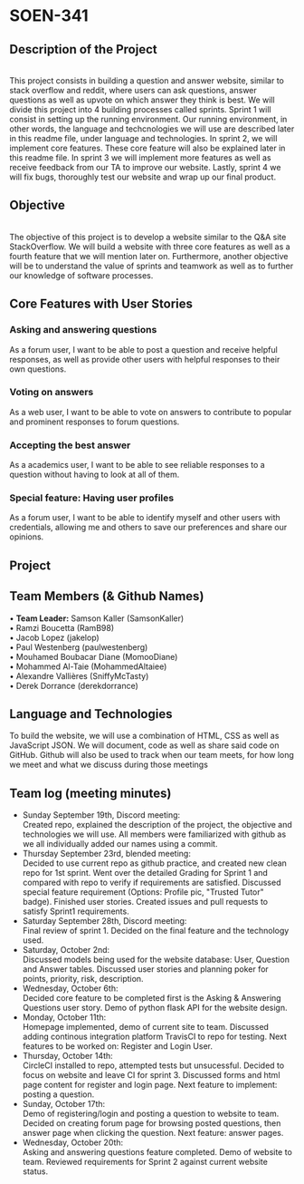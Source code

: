 # SOEN-341

<head>
<h2>Description of the Project</h2><br/>
</head>
This project consists in building a question and answer website, similar to stack overflow and reddit, where users can ask questions, answer questions as well as upvote on which answer they think is best. We will divide this project into 4 building processes called sprints. Sprint 1 will consist in setting up the running environment. Our running environment, in other words, the language and techcnologies we will use are described later in this readme file, under language and technologies. In sprint 2, we will implement core features. These core feature will also be explained later in this readme file. In sprint 3 we will implement more features as well as receive feedback from our TA to improve our website. Lastly, sprint 4 we will fix bugs, thoroughly test our website and wrap up our final product.

<h2>Objective</h2> <br/>
The objective of this project is to develop a website similar to the Q&A site StackOverflow.  We will build a website with three core features as well as a fourth feature that we will mention later on. Furthermore, another objective will be to understand the value of sprints and teamwork as well as to further our knowledge of software processes.

<h2>Core Features with User Stories</h2>
<h3>Asking and answering questions</h3>
As a forum user, I want to be able to post a question and receive helpful responses, as well as provide other users with helpful responses to their own questions.<br/>
<h3>Voting on answers</h3>
As a web user, I want to be able to vote on answers to contribute to popular and prominent responses to forum questions.<br/>
<h3>Accepting the best answer</h3>
As a academics user, I want to be able to see reliable responses to a question without having to look at all of them.<br/>
<h3>Special feature: Having user profiles</h3>
As a forum user, I want to be able to identify myself and other users with credentials, allowing me and others to save our preferences and share our opinions.<br/>
<h2>Project</h2>

<h2>Team Members (& Github Names)</h2>

• <b>Team Leader:</b> Samson Kaller (SamsonKaller)<br>
• Ramzi Boucetta (RamB98)<br/>
• Jacob Lopez (jakelop)<br/>
• Paul Westenberg (paulwestenberg)<br/>
• Mouhamed Boubacar Diane (MomooDiane)<br/>
• Mohammed Al-Taie (MohammedAltaiee)<br/>
• Alexandre Vallières (SniffyMcTasty)<br/>
• Derek Dorrance (derekdorrance)<br/>

<h2>Language and Technologies</h2>

To build the website, we will use a combination of HTML, CSS as well as JavaScript JSON. We will document, code as well as share said code on GitHub. Github will also be used to track when our team meets, for how long we meet and what we discuss during those meetings

<h2>Team log (meeting minutes)</h2>

- Sunday September 19th, Discord meeting:
  <br>
  Created repo, explained the description of the project, the objective and technologies we will use.
  All members were familiarized with github as we all individually added our names using a commit.
  <br>
- Thursday September 23rd, blended meeting:
  <br>
  Decided to use current repo as github practice, and created new clean repo for 1st sprint.
  Went over the detailed Grading for Sprint 1 and compared with repo to verify if requirements are satisfied.
  Discussed special feature requirement (Options: Profile pic, "Trusted Tutor" badge).
  Finished user stories.
  Created issues and pull requests to satisfy Sprint1 requirements.
  <br>
- Saturday September 28th, Discord meeting:
  <br>
  Final review of sprint 1. Decided on the final feature and the technology used.
  <br>
- Saturday, October 2nd:
  <br>
  Discussed models being used for the website database: User, Question and Answer tables.
  Discussed user stories and planning poker for points, priority, risk, description.
  <br>
- Wednesday, October 6th:
  <br>
  Decided core feature to be completed first is the Asking & Answering Questions user story.
  Demo of python flask API for the website design.
  <br>
- Monday, October 11th:
  <br>
  Homepage implemented, demo of current site to team.
  Discussed adding continous integration platform TravisCI to repo for testing.
  Next features to be worked on: Register and Login User.
  <br>
- Thursday, October 14th:
  <br>
  CircleCI installed to repo, attempted tests but unsucessful.
  Decided to focus on website and leave CI for sprint 3.
  Discussed forms and html page content for register and login page.
  Next feature to implement: posting a question.
  <br>
- Sunday, October 17th:
  <br>
  Demo of registering/login and posting a question to website to team.
  Decided on creating forum page for browsing posted questions, then answer page when clicking the question.
  Next feature: answer pages.
  <br>
- Wednesday, October 20th:
  <br>
  Asking and answering questions feature completed.
  Demo of website to team.
  Reviewed requirements for Sprint 2 against current website status.
